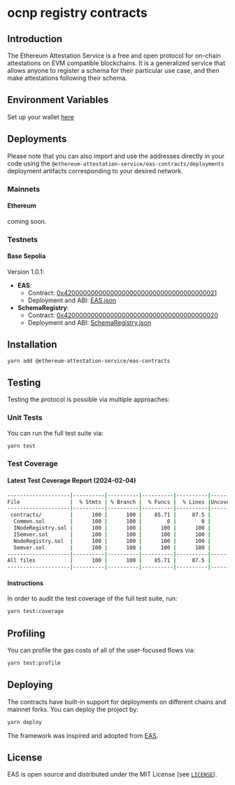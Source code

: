 # ocnp registry contracts

## Introduction

The Ethereum Attestation Service is a free and open protocol for on-chain attestations on EVM compatible blockchains. It is a generalized service that allows anyone to register a schema for their particular use case, and then make attestations following their schema.

## Environment Variables
Set up your wallet [here](https://docs.base.org/guides/deploy-smart-contracts/)

## Deployments

Please note that you can also import and use the addresses directly in your code using the `@ethereum-attestation-service/eas-contracts/deployments` deployment artifacts corresponding to your desired network.

### Mainnets

#### Ethereum

coming soon.

### Testnets

#### Base Sepolia

Version 1.0.1:
* **EAS**:
  * Contract: [0x4200000000000000000000000000000000000021](https://goerli.basescan.org/address/0x4200000000000000000000000000000000000021)
  * Deployment and ABI: [EAS.json](./deployments/base-goerli/EAS.json)
* **SchemaRegistry**:
  * Contract: [0x4200000000000000000000000000000000000020](https://goerli.basescan.org/address/0x4200000000000000000000000000000000000020)
  * Deployment and ABI: [SchemaRegistry.json](./deployments/base-goerli/SchemaRegistry.json)

## Installation
```sh
yarn add @ethereum-attestation-service/eas-contracts
```

## Testing

Testing the protocol is possible via multiple approaches:

### Unit Tests

You can run the full test suite via:

```sh
yarn test
```

### Test Coverage

#### Latest Test Coverage Report (2024-02-04)
```sh
--------------------|----------|----------|----------|----------|----------------|
File                |  % Stmts | % Branch |  % Funcs |  % Lines |Uncovered Lines |
--------------------|----------|----------|----------|----------|----------------|
 contracts/         |      100 |      100 |    85.71 |     87.5 |                |
  Common.sol        |      100 |      100 |        0 |        0 |          27,28 |
  INodeRegistry.sol |      100 |      100 |      100 |      100 |                |
  ISemver.sol       |      100 |      100 |      100 |      100 |                |
  NodeRegistry.sol  |      100 |      100 |      100 |      100 |                |
  Semver.sol        |      100 |      100 |      100 |      100 |                |
--------------------|----------|----------|----------|----------|----------------|
All files           |      100 |      100 |    85.71 |     87.5 |                |
--------------------|----------|----------|----------|----------|----------------|

```
#### Instructions

In order to audit the test coverage of the full test suite, run:

```sh
yarn test:coverage
```

## Profiling

You can profile the gas costs of all of the user-focused flows via:

```sh
yarn test:profile
```

## Deploying

The contracts have built-in support for deployments on different chains and mainnet forks. You can deploy the project by:

```sh
yarn deploy
```

The framework was inspired and adopted from [EAS](https://github.com/ethereum-attestation-service/eas-contracts/).

## License

EAS is open source and distributed under the MIT License (see [`LICENSE`](./LICENSE)).
